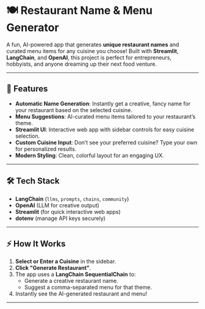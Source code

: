 # 🍽️ Restaurant Name & Menu Generator

A fun, AI-powered app that generates **unique restaurant names** and curated menu items for any cuisine you choose! Built with **Streamlit**, **LangChain**, and **OpenAI**, this project is perfect for entrepreneurs, hobbyists, and anyone dreaming up their next food venture.

---

## 🚀 Features

- **Automatic Name Generation**: Instantly get a creative, fancy name for your restaurant based on the selected cuisine.
- **Menu Suggestions**: AI-curated menu items tailored to your restaurant’s theme.
- **Streamlit UI**: Interactive web app with sidebar controls for easy cuisine selection.
- **Custom Cuisine Input**: Don’t see your preferred cuisine? Type your own for personalized results.
- **Modern Styling**: Clean, colorful layout for an engaging UX.

---

## 🛠️ Tech Stack

- **LangChain** (`llms`, `prompts`, `chains`, `community`)
- **OpenAI** (LLM for creative output)
- **Streamlit** (for quick interactive web apps)
- **dotenv** (manage API keys securely)

---

## ⚡ How It Works

1. **Select or Enter a Cuisine** in the sidebar.
2. **Click "Generate Restaurant"**.
3. The app uses a **LangChain SequentialChain** to:
   - Generate a creative restaurant name.
   - Suggest a comma-separated menu for that theme.
4. Instantly see the AI-generated restaurant and menu!

---

